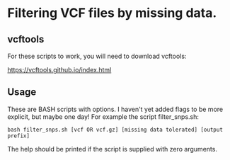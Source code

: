 # Filtering VCF files by missing data.

## vcftools

For these scripts to work, you will need to download vcftools:

https://vcftools.github.io/index.html


## Usage

These are BASH scripts with options. I haven't yet added flags to be more explicit, but maybe one day! For example the script filter_snps.sh:

`bash filter_snps.sh [vcf OR vcf.gz] [missing data tolerated] [output prefix]`

The help should be printed if the script is supplied with zero arguments.
